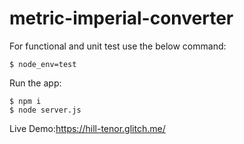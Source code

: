 # metric-imperial-converter
For functional and unit test use the below command:
```
$ node_env=test
```
Run the app:
```
$ npm i
$ node server.js
```
Live Demo:<https://hill-tenor.glitch.me/>

